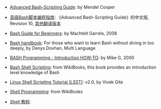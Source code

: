 - [Advanced Bash-Scripting Guide][1]: by Mendel Cooper
- [高级Bash脚本编程指南][2]: 《Advanced Bash-Scripting Guide》的中文版, Revision 10, [其他翻译版本](http://www.linuxplus.org/kb/)
- [Bash Guide for Beginners][3]: by Machtelt Garrels, 2008
- [Bash handbook][4]: For those who want to learn Bash without diving in too deeply, by Denys Dovhan, Multi Language
- [BASH Programming - Introduction HOW-TO][5]: by Mike G, 2000
- [Bash Shell Scripting][6]: from WikiBooks, this book provides an introduction level knowledge of Bash
- [Linux Shell Scripting Tutorial (LSST)][7]: v2.0, by Vivek Gite
- [Shell Programming][8]: from WikiBooks



- [Shell 教程][16]: 



[1]:http://tldp.org/LDP/abs/html/
[2]:https://github.com/LinuxStory/Advanced-Bash-Scripting-Guide-in-Chinese
[3]:http://tldp.org/LDP/Bash-Beginners-Guide/html/index.html
[4]:https://github.com/denysdovhan/bash-handbook
[5]:http://tldp.org/HOWTO/Bash-Prog-Intro-HOWTO.html#toc
[6]:https://en.wikibooks.org/wiki/Bash_Shell_Scripting
[7]:https://bash.cyberciti.biz/guide/Main_Page
[8]:https://en.wikibooks.org/wiki/Shell_Programming


[16]:https://www.ctolib.com/docs-shell-tutorial-c-index.html
